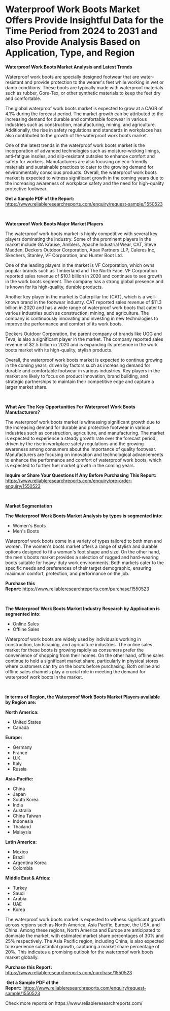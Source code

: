 <p><h1>Waterproof Work Boots Market Offers Provide Insightful Data for the Time Period from 2024 to 2031 and also Provide Analysis Based on Application, Type, and Region</h1></p><p><strong>Waterproof Work Boots Market Analysis and Latest Trends</strong></p>
<p><p>Waterproof work boots are specially designed footwear that are water-resistant and provide protection to the wearer's feet while working in wet or damp conditions. These boots are typically made with waterproof materials such as rubber, Gore-Tex, or other synthetic materials to keep the feet dry and comfortable.</p><p>The global waterproof work boots market is expected to grow at a CAGR of 4.1% during the forecast period. The market growth can be attributed to the increasing demand for durable and comfortable footwear in various industries such as construction, manufacturing, mining, and agriculture. Additionally, the rise in safety regulations and standards in workplaces has also contributed to the growth of the waterproof work boots market.</p><p>One of the latest trends in the waterproof work boots market is the incorporation of advanced technologies such as moisture-wicking linings, anti-fatigue insoles, and slip-resistant outsoles to enhance comfort and safety for workers. Manufacturers are also focusing on eco-friendly materials and sustainable practices to cater to the growing demand for environmentally conscious products. Overall, the waterproof work boots market is expected to witness significant growth in the coming years due to the increasing awareness of workplace safety and the need for high-quality protective footwear.</p></p>
<p><strong>Get a Sample PDF of the Report:&nbsp;</strong> <a href="https://www.reliableresearchreports.com/enquiry/request-sample/1550523">https://www.reliableresearchreports.com/enquiry/request-sample/1550523</a></p>
<p>&nbsp;</p>
<p><strong>Waterproof Work Boots Major Market Players</strong></p>
<p><p>The waterproof work boots market is highly competitive with several key players dominating the industry. Some of the prominent players in the market include GA Krause, Amblers, Apache Industrial Wear, CAT, Steve Madden, Deckers Outdoor Corporation, Apax Partners LLP, Caleres Inc, Skechers, Stanley, VF Corporation, and Hunter Boot Ltd.</p><p>One of the leading players in the market is VF Corporation, which owns popular brands such as Timberland and The North Face. VF Corporation reported sales revenue of $10.1 billion in 2020 and continues to see growth in the work boots segment. The company has a strong global presence and is known for its high-quality, durable products.</p><p>Another key player in the market is Caterpillar Inc (CAT), which is a well-known brand in the footwear industry. CAT reported sales revenue of $11.3 billion in 2020 and has a wide range of waterproof work boots that cater to various industries such as construction, mining, and agriculture. The company is continuously innovating and investing in new technologies to improve the performance and comfort of its work boots.</p><p>Deckers Outdoor Corporation, the parent company of brands like UGG and Teva, is also a significant player in the market. The company reported sales revenue of $2.5 billion in 2020 and is expanding its presence in the work boots market with its high-quality, stylish products.</p><p>Overall, the waterproof work boots market is expected to continue growing in the coming years, driven by factors such as increasing demand for durable and comfortable footwear in various industries. Key players in the market are likely to focus on product innovation, brand building, and strategic partnerships to maintain their competitive edge and capture a larger market share.</p></p>
<p>&nbsp;</p>
<p><strong>What Are The Key Opportunities For Waterproof Work Boots Manufacturers?</strong></p>
<p><p>The waterproof work boots market is witnessing significant growth due to the increasing demand for durable and protective footwear in various industries such as construction, agriculture, and manufacturing. The market is expected to experience a steady growth rate over the forecast period, driven by the rise in workplace safety regulations and the growing awareness among consumers about the importance of quality footwear. Manufacturers are focusing on innovation and technological advancements to enhance the performance and comfort of waterproof work boots, which is expected to further fuel market growth in the coming years.</p></p>
<p><strong>Inquire or Share Your Questions If Any Before Purchasing This Report:</strong> <a href="https://www.reliableresearchreports.com/enquiry/pre-order-enquiry/1550523">https://www.reliableresearchreports.com/enquiry/pre-order-enquiry/1550523</a></p>
<p>&nbsp;</p>
<p><strong>Market Segmentation</strong></p>
<p><strong>The Waterproof Work Boots Market Analysis by types is segmented into:</strong></p>
<p><ul><li>Women's Boots</li><li>Men's Boots</li></ul></p>
<p><p>Waterproof work boots come in a variety of types tailored to both men and women. The women's boots market offers a range of stylish and durable options designed to fit a woman's foot shape and size. On the other hand, the men's boots market provides a selection of rugged and hard-wearing boots suitable for heavy-duty work environments. Both markets cater to the specific needs and preferences of their target demographic, ensuring maximum comfort, protection, and performance on the job.</p></p>
<p><strong>Purchase this Report:&nbsp;</strong><a href="https://www.reliableresearchreports.com/purchase/1550523">https://www.reliableresearchreports.com/purchase/1550523</a></p>
<p>&nbsp;</p>
<p><strong>The Waterproof Work Boots Market Industry Research by Application is segmented into:</strong></p>
<p><ul><li>Online Sales</li><li>Offline Sales</li></ul></p>
<p><p>Waterproof work boots are widely used by individuals working in construction, landscaping, and agriculture industries. The online sales market for these boots is growing rapidly as consumers prefer the convenience of shopping from their homes. On the other hand, offline sales continue to hold a significant market share, particularly in physical stores where customers can try on the boots before purchasing. Both online and offline sales channels play a crucial role in meeting the demand for waterproof work boots in the market.</p></p>
<p>&nbsp;</p>
<p><strong>In terms of Region, the Waterproof Work Boots Market Players available by Region are:</strong></p>
<p>
    <p> <strong> North America: </strong>
        <ul>
            <li>United States</li>
            <li>Canada</li>
        </ul>
        </p> 
    <p> <strong> Europe: </strong>
        <ul>
            <li>Germany</li>
            <li>France</li>
            <li>U.K.</li>
            <li>Italy</li>
            <li>Russia</li>
        </ul>
        </p> 
    <p> <strong> Asia-Pacific: </strong>
        <ul>
            <li>China</li>
            <li>Japan</li>
            <li>South Korea</li>
            <li>India</li>
            <li>Australia</li>
            <li>China Taiwan</li>
            <li>Indonesia</li>
            <li>Thailand</li>
            <li>Malaysia</li>
        </ul>
        </p> 
    <p> <strong> Latin America: </strong>
        <ul>
            <li>Mexico</li>
            <li>Brazil</li>
            <li>Argentina Korea</li>
            <li>Colombia</li>
        </ul>
        </p> 
    <p> <strong> Middle East & Africa: </strong>
        <ul>
            <li>Turkey</li>
            <li>Saudi</li>
            <li>Arabia</li>
            <li>UAE</li>
            <li>Korea</li>
        </ul>
    </p>
    </p>
<p><p>The waterproof work boots market is expected to witness significant growth across regions such as North America, Asia Pacific, Europe, the USA, and China. Among these regions, North America and Europe are anticipated to dominate the market, with estimated market share percentages of 30% and 25% respectively. The Asia Pacific region, including China, is also expected to experience substantial growth, capturing a market share percentage of 20%. This indicates a promising outlook for the waterproof work boots market globally.</p></p>
<p><strong>Purchase this Report: </strong><a href="https://www.reliableresearchreports.com/purchase/1550523">https://www.reliableresearchreports.com/purchase/1550523</a></p>
<p>&nbsp;<strong>Get a Sample PDF of the Report:&nbsp;&nbsp;</strong><a href="https://www.reliableresearchreports.com/enquiry/request-sample/1550523">https://www.reliableresearchreports.com/enquiry/request-sample/1550523</a></p>
<p><strong></strong></p>
<p>Check more reports on https://www.reliableresearchreports.com/</p>